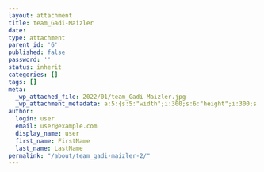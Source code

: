 ```yaml
---
layout: attachment
title: team_Gadi-Maizler
date: 
type: attachment
parent_id: '6'
published: false
password: ''
status: inherit
categories: []
tags: []
meta:
  _wp_attached_file: 2022/01/team_Gadi-Maizler.jpg
  _wp_attachment_metadata: a:5:{s:5:"width";i:300;s:6:"height";i:300;s:4:"file";s:29:"2022/01/team_Gadi-Maizler.jpg";s:5:"sizes";a:2:{s:6:"medium";a:4:{s:4:"file";s:29:"team_Gadi-Maizler-300x300.jpg";s:5:"width";i:300;s:6:"height";i:300;s:9:"mime-type";s:10:"image/jpeg";}s:9:"thumbnail";a:4:{s:4:"file";s:29:"team_Gadi-Maizler-150x150.jpg";s:5:"width";i:150;s:6:"height";i:150;s:9:"mime-type";s:10:"image/jpeg";}}s:10:"image_meta";a:12:{s:8:"aperture";s:1:"0";s:6:"credit";s:0:"";s:6:"camera";s:0:"";s:7:"caption";s:0:"";s:17:"created_timestamp";s:1:"0";s:9:"copyright";s:0:"";s:12:"focal_length";s:1:"0";s:3:"iso";s:1:"0";s:13:"shutter_speed";s:1:"0";s:5:"title";s:0:"";s:11:"orientation";s:1:"0";s:8:"keywords";a:0:{}}}
author:
  login: user
  email: user@example.com
  display_name: user
  first_name: FirstName
  last_name: LastName
permalink: "/about/team_gadi-maizler-2/"
---
```

